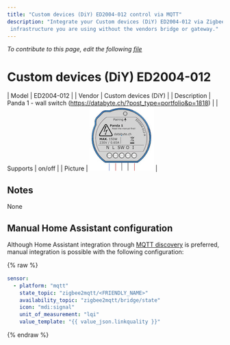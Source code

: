 ```yaml
---
title: "Custom devices (DiY) ED2004-012 control via MQTT"
description: "Integrate your Custom devices (DiY) ED2004-012 via Zigbee2mqtt with whatever smart home
 infrastructure you are using without the vendors bridge or gateway."
---
```


*To contribute to this page, edit the following
[file](https://github.com/Koenkk/zigbee2mqtt.io/blob/master/docs/devices/ED2004-012.md)*

# Custom devices (DiY) ED2004-012

| Model | ED2004-012  |
| Vendor  | Custom devices (DiY)  |
| Description | Panda 1 - wall switch (https://databyte.ch/?post_type=portfolio&p=1818) |
| Supports | on/off |
| Picture | ![Custom devices (DiY) ED2004-012](../images/devices/ED2004-012.jpg) |

## Notes

None

## Manual Home Assistant configuration
Although Home Assistant integration through [MQTT discovery](../integration/home_assistant) is preferred,
manual integration is possible with the following configuration:


{% raw %}
```yaml
sensor:
  - platform: "mqtt"
    state_topic: "zigbee2mqtt/<FRIENDLY_NAME>"
    availability_topic: "zigbee2mqtt/bridge/state"
    icon: "mdi:signal"
    unit_of_measurement: "lqi"
    value_template: "{{ value_json.linkquality }}"
```
{% endraw %}


